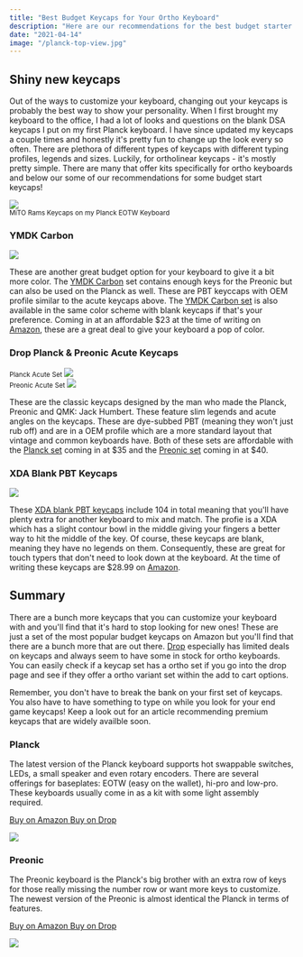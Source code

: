 ```yaml
---
title: "Best Budget Keycaps for Your Ortho Keyboard"
description: "Here are our recommendations for the best budget starter keycaps for your Planck or Preonic keyboard."
date: "2021-04-14"
image: "/planck-top-view.jpg"
---
```


## Shiny new keycaps

Out of the ways to customize your keyboard, changing out your keycaps is probably the best way to show your personality. When I first brought my keyboard to the office, I had a lot of looks and questions on the blank DSA keycaps I put on my first Planck keyboard. I have since updated my keycaps a couple times and honestly it's pretty fun to change up the look every so often. There are plethora of different types of keycaps with different typing profiles, legends and sizes. Luckily, for ortholinear keycaps - it's mostly pretty simple. There are many that offer kits specifically for ortho keyboards and below our some of our recommendations for some budget start keycaps!

<img class="img-fluid" src="/planck-top-view.jpg">
<div class="mb-3"><small>MiTO Rams Keycaps on my Planck EOTW Keyboard</small></div>

### YMDK Carbon

<a href="https://www.amazon.com/gp/product/B07JKTQJQ7?pf_rd_r=CGQJJ6WZH36RCR34T109&pf_rd_p=5ae2c7f8-e0c6-4f35-9071-dc3240e894a8&pd_rd_r=ec122a69-3888-4cbb-ba8d-8e57ad2d748d&pd_rd_w=oM4vt&pd_rd_wg=VRNXe&linkCode=li3&tag=tryorthokeys-20&linkId=d0632783a80730fe8c0bb4a47ce14fa7&language=en_US&ref_=as_li_ss_il" target="_blank"><img border="0" src="//ws-na.amazon-adsystem.com/widgets/q?_encoding=UTF8&ASIN=B07JKTQJQ7&Format=_SL250_&ID=AsinImage&MarketPlace=US&ServiceVersion=20070822&WS=1&tag=tryorthokeys-20&language=en_US" ></a><img src="https://ir-na.amazon-adsystem.com/e/ir?t=tryorthokeys-20&language=en_US&l=li3&o=1&a=B07JKTQJQ7" width="1" height="1" border="0" alt="" style="border:none !important; margin:0px !important;" />

These are another great budget option for your keyboard to give it a bit more color. The [YMDK Carbon](https://amzn.to/3uQ8mNz) set contains enough keys for the Preonic but can also be used on the Planck as well. These are PBT keyccaps with OEM profile similar to the acute keycaps above. The [YMDK Carbon set](https://amzn.to/3uQ8mNz) is also available in the same color scheme with blank keycaps if that's your preference. Coming in at an affordable $23 at the time of writing on [Amazon](https://amzn.to/3uQ8mNz), these are a great deal to give your keyboard a pop of color.

### Drop Planck & Preonic Acute Keycaps

<div class="row">

<div class="col-lg-6">
<small>Planck Acute Set</small>
<a href="https://www.amazon.com/Drop-Planck-Acute-Keycaps-Dye-subliminated/dp/B08LXB13L4?dchild=1&keywords=planck+keycaps&qid=1618410281&sr=8-2&linkCode=li3&tag=tryorthokeys-20&linkId=74a67b22528be0e6f161b82c5c25a490&language=en_US&ref_=as_li_ss_il" target="_blank"><img border="0" src="//ws-na.amazon-adsystem.com/widgets/q?_encoding=UTF8&ASIN=B08LXB13L4&Format=_SL250_&ID=AsinImage&MarketPlace=US&ServiceVersion=20070822&WS=1&tag=tryorthokeys-20&language=en_US" ></a><img src="https://ir-na.amazon-adsystem.com/e/ir?t=tryorthokeys-20&language=en_US&l=li3&o=1&a=B08LXB13L4" width="1" height="1" border="0" alt="" style="border:none !important; margin:0px !important;" />
</div>

<div class="col-lg-6">
<small>Preonic Acute Set</small>
<a href="https://www.amazon.com/Drop-OLKB-Preonic-Acute-Keycaps/dp/B08L3X6MDM?pd_rd_w=HFQZz&pf_rd_p=2419a049-62bf-452e-b0d0-ca5b7e35a7b4&pf_rd_r=5GGKS2GZH7284PYXGHX5&pd_rd_r=0ca1f9a7-ffe8-4cd2-a5f0-d7429217a67d&pd_rd_wg=vAFLz&pd_rd_i=B08L3X6MDM&psc=1&linkCode=li3&tag=tryorthokeys-20&linkId=f8c457ca10a3396b3df4180999112728&language=en_US&ref_=as_li_ss_il" target="_blank"><img border="0" src="//ws-na.amazon-adsystem.com/widgets/q?_encoding=UTF8&ASIN=B08L3X6MDM&Format=_SL250_&ID=AsinImage&MarketPlace=US&ServiceVersion=20070822&WS=1&tag=tryorthokeys-20&language=en_US" ></a><img src="https://ir-na.amazon-adsystem.com/e/ir?t=tryorthokeys-20&language=en_US&l=li3&o=1&a=B08L3X6MDM" width="1" height="1" border="0" alt="" style="border:none !important; margin:0px !important;" />
</div>

</div>

These are the classic keycaps designed by the man who made the Planck, Preonic and QMK: Jack Humbert. These feature slim legends and acute angles on the keycaps. These are dye-subbed PBT (meaning they won't just rub off) and are in a OEM profile which are a more standard layout that vintage and common keyboards have. Both of these sets are affordable with the [Planck set](https://amzn.to/3mTYvne) coming in at $35 and the [Preonic set](https://amzn.to/3uLSImn) coming in at $40.


### XDA Blank PBT Keycaps

<a href="https://www.amazon.com/Keycaps-Suitable-Ortholinear-Keyboard-Preonic/dp/B07TKX26HV?dchild=1&keywords=ortholinear+keycaps&qid=1618413460&sr=8-9&linkCode=li3&tag=tryorthokeys-20&linkId=e339338040642b5cbb18a9000e7f7a0a&language=en_US&ref_=as_li_ss_il" target="_blank"><img border="0" src="//ws-na.amazon-adsystem.com/widgets/q?_encoding=UTF8&ASIN=B07TKX26HV&Format=_SL250_&ID=AsinImage&MarketPlace=US&ServiceVersion=20070822&WS=1&tag=tryorthokeys-20&language=en_US" ></a><img src="https://ir-na.amazon-adsystem.com/e/ir?t=tryorthokeys-20&language=en_US&l=li3&o=1&a=B07TKX26HV" width="1" height="1" border="0" alt="" style="border:none !important; margin:0px !important;" />

These [XDA blank PBT keycaps](https://amzn.to/3g8pOsz6) include 104 in total meaning that you'll have plenty extra for another keyboard to mix and match. The profie is a XDA which has a slight contour bowl in the middle giving your fingers a better way to hit the middle of the key. Of course, these keycaps are blank, meaning they have no legends on them. Consequently, these are great for touch typers that don't need to look down at the keyboard. At the time of writing these keycaps are $28.99 on [Amazon](https://amzn.to/3g8pOsz6).


## Summary

There are a bunch more keycaps that you can customize your keyboard with and you'll find that it's hard to stop looking for new ones!  These are just a set of the most popular budget keycaps on Amazon but you'll find that there are a bunch more that are out there.  [Drop](https://drop.com/?referer=T93XGG) especially has limited deals on keycaps and always seem to have some in stock for ortho keyboards.  You can easily check if a keycap set has a ortho set if you go into the drop page and see if they offer a ortho variant set within the add to cart options. 

Remember, you don't have to break the bank on your first set of keycaps.  You also have to have something to type on while you look for your end game keycaps! Keep a look out for an article recommending premium keycaps that are widely availble soon.

<div class="row mt-5">
<div class="col-lg-6">

### Planck

The latest version of the Planck keyboard supports hot swappable switches, LEDs, a small speaker and even rotary encoders. There are several offerings for baseplates: EOTW (easy on the wallet), hi-pro and low-pro. These keyboards usually come in as a kit with some light assembly required.

<a class="btn btn-primary mr-2" href="https://amzn.to/31g098C">
    Buy on Amazon
</a>

<a class="btn btn-secondary mr-2" href="https://drop.com/buy/planck-mechanical-keyboard?utm_source=linkshare&referer=T93XGG">
    Buy on Drop
</a>

<a href="https://www.amazon.com/dp/B08LX7ZXS4?&linkCode=li3&tag=tryorthokeys-20&linkId=7700fe2b52a655246526f71470e044ac&language=en_US&ref_=as_li_ss_il" target="_blank"><img border="0" src="//ws-na.amazon-adsystem.com/widgets/q?_encoding=UTF8&ASIN=B08LX7ZXS4&Format=_SL250_&ID=AsinImage&MarketPlace=US&ServiceVersion=20070822&WS=1&tag=tryorthokeys-20&language=en_US" ></a><img src="https://ir-na.amazon-adsystem.com/e/ir?t=tryorthokeys-20&language=en_US&l=li3&o=1&a=B08LX7ZXS4" width="1" height="1" border="0" alt="" style="border:none !important; margin:0px !important;" />

</div>
<div class="col-lg-6">

### Preonic

The Preonic keyboard is the Planck's big brother with an extra row of keys for those really missing the number row or want more keys to customize. The newest version of the Preonic is almost identical the Planck in terms of features.

<a class="btn btn-primary mr-2" href="https://www.amazon.com/dp/B08L3WKZ73/ref=emc_b_5_t">
    Buy on Amazon
</a>

<a class="btn btn-secondary mr-2" href="https://drop.com/buy/preonic-mechanical-keyboard?utm_source=linkshare&referer=T93XGG">
    Buy on Drop
</a>

<a href="https://www.amazon.com/Drop-OLKB-Preonic-Keyboard-Kit/dp/B08L3XY9SJ?dchild=1&keywords=ortholinear&qid=1616621692&refinements=p_85%3A2470955011&rnid=2470954011&rps=1&sr=8-1&linkCode=li3&tag=tryorthokeys-20&linkId=dc2af46e3803561ae519b99cc3bb8031&language=en_US&ref_=as_li_ss_il" target="_blank"><img border="0" src="//ws-na.amazon-adsystem.com/widgets/q?_encoding=UTF8&ASIN=B08L3XY9SJ&Format=_SL250_&ID=AsinImage&MarketPlace=US&ServiceVersion=20070822&WS=1&tag=tryorthokeys-20&language=en_US" ></a><img src="https://ir-na.amazon-adsystem.com/e/ir?t=tryorthokeys-20&language=en_US&l=li3&o=1&a=B08L3XY9SJ" width="1" height="1" border="0" alt="" style="border:none !important; margin:0px !important;" />

</div>
</div>
